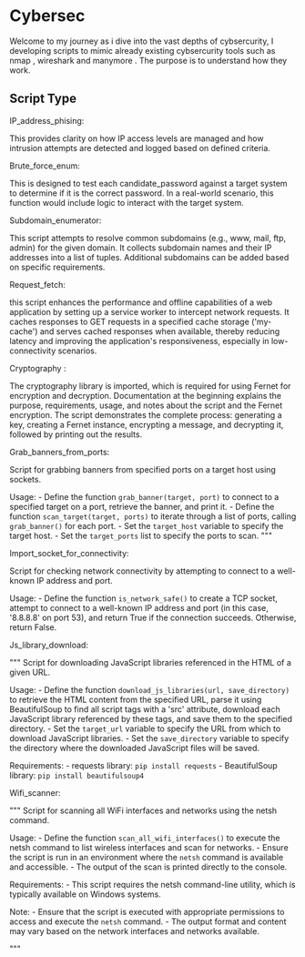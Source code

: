 
# Cybersec

Welcome to my journey as i dive into the vast depths of cybsercurity, I developing scripts to mimic already existing cybsercurity tools such as nmap , wireshark and manymore . The purpose is to understand how they work.


## Script Type 
IP_address_phising:

This  provides clarity on how IP access levels are managed and how intrusion attempts are detected and logged based on defined criteria.

Brute_force_enum:

 This is designed to test each candidate_password against a target
system to determine if it is the correct password. In a real-world scenario,
this function would include logic to interact with the target system.

Subdomain_enumerator:

This script attempts to resolve common subdomains (e.g., www, mail, ftp, admin)
for the given domain. It collects subdomain names and their IP addresses into a list
of tuples. Additional subdomains can be added based on specific requirements.

Request_fetch:

this script enhances the performance and offline capabilities of a web application by setting up a service worker to intercept network requests. It caches responses to GET requests in a specified cache storage ('my-cache') and serves cached responses when available, thereby reducing latency and improving the application's responsiveness, especially in low-connectivity scenarios.

Cryptography :

The cryptography library is imported, which is required for using Fernet for encryption and decryption.
Documentation at the beginning explains the purpose, requirements, usage, and notes about the script and the Fernet encryption.
The script demonstrates the complete process: generating a key, creating a Fernet instance, encrypting a message, and decrypting it, followed by printing out the results.

Grab_banners_from_ports:

Script for grabbing banners from specified ports on a target host using sockets.

Usage:
    - Define the function `grab_banner(target, port)` to connect to a specified target on a port,
      retrieve the banner, and print it.
    - Define the function `scan_target(target, ports)` to iterate through a list of ports,
      calling `grab_banner()` for each port.
    - Set the `target_host` variable to specify the target host.
    - Set the `target_ports` list to specify the ports to scan.
"""

Import_socket_for_connectivity:

Script for checking network connectivity by attempting to connect to a well-known IP address and port.

Usage:
    - Define the function `is_network_safe()` to create a TCP socket, attempt to connect to a well-known
      IP address and port (in this case, '8.8.8.8' on port 53), and return True if the connection succeeds.
      Otherwise, return False.


Js_library_download:

"""
Script for downloading JavaScript libraries referenced in the HTML of a given URL.

Usage:
    - Define the function `download_js_libraries(url, save_directory)` to retrieve the HTML content
      from the specified URL, parse it using BeautifulSoup to find all script tags with a 'src' attribute,
      download each JavaScript library referenced by these tags, and save them to the specified directory.
    - Set the `target_url` variable to specify the URL from which to download JavaScript libraries.
    - Set the `save_directory` variable to specify the directory where the downloaded JavaScript files will be saved.

Requirements:
    - requests library: `pip install requests`
    - BeautifulSoup library: `pip install beautifulsoup4`

Wifi_scanner:

"""
Script for scanning all WiFi interfaces and networks using the netsh command.

Usage:
    - Define the function `scan_all_wifi_interfaces()` to execute the netsh command to list wireless interfaces
      and scan for networks.
    - Ensure the script is run in an environment where the `netsh` command is available and accessible.
    - The output of the scan is printed directly to the console.

Requirements:
    - This script requires the netsh command-line utility, which is typically available on Windows systems.

Note:
    - Ensure that the script is executed with appropriate permissions to access and execute the `netsh` command.
    - The output format and content may vary based on the network interfaces and networks available.

"""

